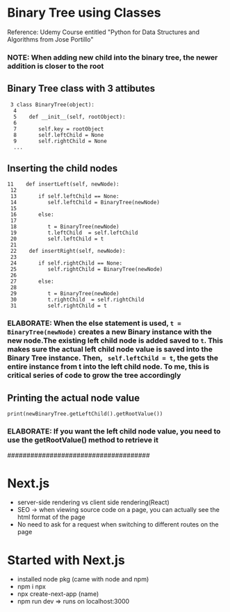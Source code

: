 # Binary Tree using Classes

Reference: Udemy Course entitled "Python for Data Structures and Algorithms from Jose Portillo"

### NOTE: When adding new child into the binary tree, the newer addition is closer to the root

## Binary Tree class with 3 attibutes
```
 3 class BinaryTree(object):
  4 
  5    def __init__(self, rootObject):
  6 
  7       self.key = rootObject
  8       self.leftChild = None
  9       self.rightChild = None
  ...
```

## Inserting the child nodes
```
11    def insertLeft(self, newNode):
 12 
 13       if self.leftChild == None:
 14          self.leftChild = BinaryTree(newNode)
 15 
 16       else:
 17 
 18          t = BinaryTree(newNode)
 19          t.leftChild  = self.leftChild
 20          self.leftChild = t
 21 
 22    def insertRight(self, newNode):
 23 
 24       if self.rightChild == None:
 25          self.rightChild = BinaryTree(newNode)
 26 
 27       else:
 28 
 29          t = BinaryTree(newNode)
 30          t.rightChild  = self.rightChild
 31          self.rightChild = t
```
### ELABORATE: When the else statement is used, ```t = BinaryTree(newNode)``` creates a new Binary instance with the new node.The existing left child node is added saved to ```t```. This makes sure the actual left child node value is saved into the Binary Tree instance. Then, ``` self.leftChild = t```, the gets the entire instance from t into the left child node. To me, this is critical series of code to grow the tree accordingly

## Printing the actual node value
```print(newBinaryTree.getLeftChild().getRootValue())```
### ELABORATE:  If you want the left child node value, you need to use the getRootValue() method to retrieve it

#####################################

# Next.js
- server-side rendering vs client side rendering(React)
- SEO -> when viewing source code on a page, you can actually see the html format of the page
- No need to ask for a request when switching to different routes on the page

# Started with Next.js
- installed node pkg (came with node and npm)
- npm i npx
- npx create-next-app (name)
- npm run dev => runs on localhost:3000



